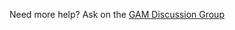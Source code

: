 Need more help? Ask on the [GAM Discussion Group](https://groups.google.com/forum/#!forum/google-apps-manager)
